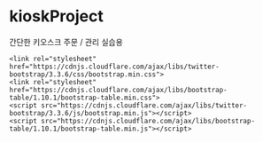 # kioskProject
간단한 키오스크 주문 / 관리 실습용 


    <link rel="stylesheet" href="https://cdnjs.cloudflare.com/ajax/libs/twitter-bootstrap/3.3.6/css/bootstrap.min.css">  
    <link rel="stylesheet" href="https://cdnjs.cloudflare.com/ajax/libs/bootstrap-table/1.10.1/bootstrap-table.min.css">  
    <script src="https://cdnjs.cloudflare.com/ajax/libs/twitter-bootstrap/3.3.6/js/bootstrap.min.js"></script>  
    <script src="https://cdnjs.cloudflare.com/ajax/libs/bootstrap-table/1.10.1/bootstrap-table.min.js"></script>  
